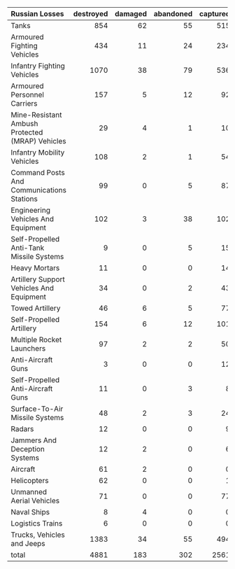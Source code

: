 | Russian Losses                                   |   destroyed |   damaged |   abandoned |   captured |   total |
|:-------------------------------------------------|------------:|----------:|------------:|-----------:|--------:|
| Tanks                                            |         854 |        62 |          55 |        515 |    1486 |
| Armoured Fighting Vehicles                       |         434 |        11 |          24 |        234 |     703 |
| Infantry Fighting Vehicles                       |        1070 |        38 |          79 |        536 |    1723 |
| Armoured Personnel Carriers                      |         157 |         5 |          12 |         92 |     266 |
| Mine-Resistant Ambush Protected  (MRAP) Vehicles |          29 |         4 |           1 |         10 |      44 |
| Infantry Mobility Vehicles                       |         108 |         2 |           1 |         54 |     165 |
| Command Posts And Communications Stations        |          99 |         0 |           5 |         87 |     191 |
| Engineering Vehicles And Equipment               |         102 |         3 |          38 |        102 |     245 |
| Self-Propelled Anti-Tank Missile Systems         |           9 |         0 |           5 |         15 |      29 |
| Heavy Mortars                                    |          11 |         0 |           0 |         14 |      25 |
| Artillery Support Vehicles And Equipment         |          34 |         0 |           2 |         43 |      79 |
| Towed Artillery                                  |          46 |         6 |           5 |         77 |     134 |
| Self-Propelled Artillery                         |         154 |         6 |          12 |        101 |     273 |
| Multiple Rocket Launchers                        |          97 |         2 |           2 |         50 |     151 |
| Anti-Aircraft Guns                               |           3 |         0 |           0 |         12 |      15 |
| Self-Propelled Anti-Aircraft Guns                |          11 |         0 |           3 |          8 |      22 |
| Surface-To-Air Missile Systems                   |          48 |         2 |           3 |         24 |      77 |
| Radars                                           |          12 |         0 |           0 |          9 |      21 |
| Jammers And Deception Systems                    |          12 |         2 |           0 |          6 |      20 |
| Aircraft                                         |          61 |         2 |           0 |          0 |      63 |
| Helicopters                                      |          62 |         0 |           0 |          1 |      63 |
| Unmanned Aerial Vehicles                         |          71 |         0 |           0 |         77 |     148 |
| Naval Ships                                      |           8 |         4 |           0 |          0 |      12 |
| Logistics Trains                                 |           6 |         0 |           0 |          0 |       6 |
| Trucks, Vehicles and Jeeps                       |        1383 |        34 |          55 |        494 |    1966 |
| total                                            |        4881 |       183 |         302 |       2561 |    7927 |